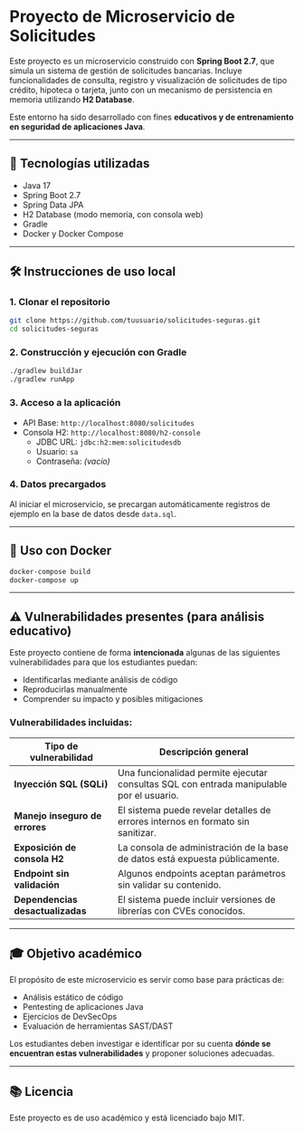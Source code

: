 # Proyecto de Microservicio de Solicitudes

Este proyecto es un microservicio construido con **Spring Boot 2.7**, que simula un sistema de gestión de solicitudes bancarias. Incluye funcionalidades de consulta, registro y visualización de solicitudes de tipo crédito, hipoteca o tarjeta, junto con un mecanismo de persistencia en memoria utilizando **H2 Database**.

Este entorno ha sido desarrollado con fines **educativos y de entrenamiento en seguridad de aplicaciones Java**.

---

## 🚀 Tecnologías utilizadas

- Java 17
- Spring Boot 2.7
- Spring Data JPA
- H2 Database (modo memoria, con consola web)
- Gradle
- Docker y Docker Compose

---

## 🛠️ Instrucciones de uso local

### 1. Clonar el repositorio

```bash
git clone https://github.com/tuusuario/solicitudes-seguras.git
cd solicitudes-seguras
```

### 2. Construcción y ejecución con Gradle

```bash
./gradlew buildJar
./gradlew runApp
```

### 3. Acceso a la aplicación

- API Base: `http://localhost:8080/solicitudes`
- Consola H2: `http://localhost:8080/h2-console`
  - JDBC URL: `jdbc:h2:mem:solicitudesdb`
  - Usuario: `sa`
  - Contraseña: *(vacío)*

### 4. Datos precargados

Al iniciar el microservicio, se precargan automáticamente registros de ejemplo en la base de datos desde `data.sql`.

---

## 🧪 Uso con Docker

```bash
docker-compose build
docker-compose up
```

---

## ⚠️ Vulnerabilidades presentes (para análisis educativo)

Este proyecto contiene de forma **intencionada** algunas de las siguientes vulnerabilidades para que los estudiantes puedan:

- Identificarlas mediante análisis de código
- Reproducirlas manualmente
- Comprender su impacto y posibles mitigaciones

### Vulnerabilidades incluidas:

| Tipo de vulnerabilidad | Descripción general |
|------------------------|---------------------|
| **Inyección SQL (SQLi)** | Una funcionalidad permite ejecutar consultas SQL con entrada manipulable por el usuario. |
| **Manejo inseguro de errores** | El sistema puede revelar detalles de errores internos en formato sin sanitizar. |
| **Exposición de consola H2** | La consola de administración de la base de datos está expuesta públicamente. |
| **Endpoint sin validación** | Algunos endpoints aceptan parámetros sin validar su contenido. |
| **Dependencias desactualizadas** | El sistema puede incluir versiones de librerías con CVEs conocidos. |

---

## 🎓 Objetivo académico

El propósito de este microservicio es servir como base para prácticas de:

- Análisis estático de código
- Pentesting de aplicaciones Java
- Ejercicios de DevSecOps
- Evaluación de herramientas SAST/DAST

Los estudiantes deben investigar e identificar por su cuenta **dónde se encuentran estas vulnerabilidades** y proponer soluciones adecuadas.

---

## 📚 Licencia

Este proyecto es de uso académico y está licenciado bajo MIT.
